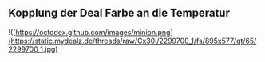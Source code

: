 ## Kopplung der Deal Farbe an die Temperatur
!([https://octodex.github.com/images/minion.png](https://static.mydealz.de/threads/raw/Cx30i/2299700_1/fs/895x577/qt/65/2299700_1.jpg)  
